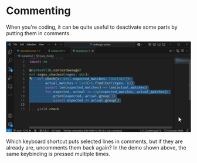 # Commenting

When you're coding, it can be quite useful to deactivate some parts by putting them in comments.

![Demo](./demo.gif)

Which keyboard shortcut puts selected lines in comments, but if they are already are, uncomments them back again?
In the demo shown above, the same keybinding is pressed multiple times.
